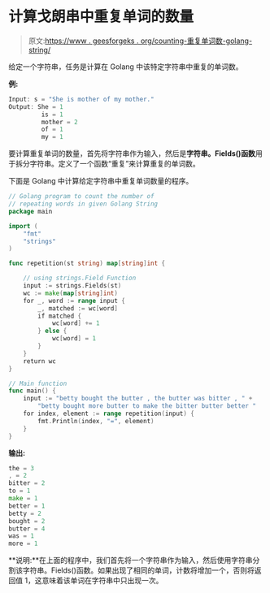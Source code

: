 # 计算戈朗串中重复单词的数量

> 原文:[https://www . geesforgeks . org/counting-重复单词数-golang-string/](https://www.geeksforgeeks.org/counting-number-of-repeating-words-in-a-golang-string/)

给定一个字符串，任务是计算在 Golang 中该特定字符串中重复的单词数。

**例:**

```go
Input: s = "She is mother of my mother."
Output: She = 1     
         is = 1
         mother = 2
         of = 1
         my = 1

```

要计算重复单词的数量，首先将字符串作为输入，然后是**字符串。Fields()函数**用于拆分字符串。定义了一个函数“重复”来计算重复的单词数。

下面是 Golang 中计算给定字符串中重复单词数量的程序。

```go
// Golang program to count the number of
// repeating words in given Golang String
package main

import (
    "fmt"
    "strings"
)

func repetition(st string) map[string]int {

    // using strings.Field Function
    input := strings.Fields(st)
    wc := make(map[string]int)
    for _, word := range input {
        _, matched := wc[word]
        if matched {
            wc[word] += 1
        } else {
            wc[word] = 1
        }
    }
    return wc
}

// Main function
func main() {
    input := "betty bought the butter , the butter was bitter , " +
        "betty bought more butter to make the bitter butter better "
    for index, element := range repetition(input) {
        fmt.Println(index, "=", element)
    }
}
```

**输出:**

```go
the = 3
, = 2
bitter = 2
to = 1
make = 1
better = 1
betty = 2
bought = 2
butter = 4
was = 1
more = 1

```

**说明:**在上面的程序中，我们首先将一个字符串作为输入，然后使用字符串分割该字符串。Fields()函数。如果出现了相同的单词，计数将增加一个，否则将返回值 1，这意味着该单词在字符串中只出现一次。